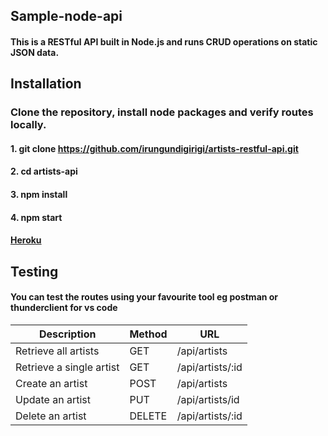 ## **Sample-node-api**
#### This is a RESTful API built in Node.js and runs CRUD operations on static JSON data.

## Installation
### Clone the repository, install node packages and verify routes locally.
#### 1. git clone https://github.com/irungundigirigi/artists-restful-api.git
#### 2. cd artists-api
#### 3. npm install
#### 4. npm start

#### <a href ="https://artists-restful-api.herokuapp.com/api/artists" target="_blank" >Heroku</a>

## Testing
#### You can test the routes using your favourite tool eg postman or thunderclient for vs code

Description             |Method | URL
------------------------|-------|-----
Retrieve all artists    | GET   | /api/artists
Retrieve a single artist| GET   | /api/artists/:id
Create an artist        | POST  | /api/artists
Update an artist        | PUT   | /api/artists/id
Delete an artist        | DELETE| /api/artists/:id

